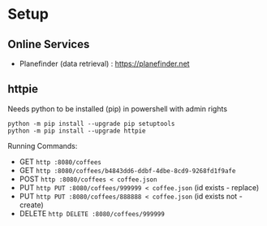 # Setup

## Online Services

+ Planefinder (data retrieval) : https://planefinder.net

## httpie

Needs python to be installed (pip) in powershell with admin rights

```shell
python -m pip install --upgrade pip setuptools
python -m pip install --upgrade httpie
```

Running Commands:

+ GET   `http :8080/coffees`
+ GET   `http :8080/coffees/b4843dd6-ddbf-4dbe-8cd9-9268fd1f9afe`
+ POST  `http :8080/coffees < coffee.json`
+ PUT  `http PUT :8080/coffees/999999 < coffee.json` (id exists - replace)
+ PUT  `http PUT :8080/coffees/888888 < coffee.json` (id exists not - create)
+ DELETE `http DELETE :8080/coffees/999999`
